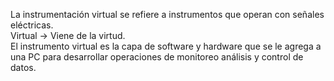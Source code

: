 La instrumentación virtual se refiere a instrumentos que operan con señales eléctricas.  
Virtual → Viene de la virtud.  
El instrumento virtual es la capa de software y hardware que se le agrega a una PC para desarrollar operaciones de monitoreo análisis y control de datos.
